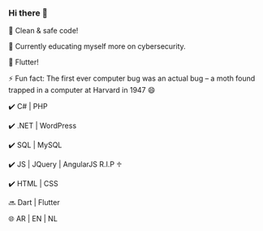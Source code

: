 ### Hi there 👋

🔭 Clean & safe code!

🌱 Currently educating myself more on cybersecurity.

🌱 Flutter!

⚡ Fun fact: The first ever computer bug was an actual bug – a moth found trapped in a computer at Harvard in 1947 😄

✔️ C# | PHP

✔️ .NET | WordPress

✔️ SQL | MySQL

✔️ JS | JQuery | AngularJS R.I.P ♱

✔️ HTML | CSS

🔜 Dart | Flutter

🌐 AR | EN | NL
